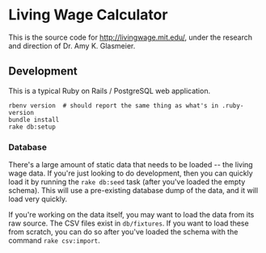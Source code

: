 # Living Wage Calculator

This is the source code for http://livingwage.mit.edu/, under the research and direction of Dr. Amy K. Glasmeier.

## Development

This is a typical Ruby on Rails / PostgreSQL web application. 

    rbenv version  # should report the same thing as what's in .ruby-version
    bundle install
    rake db:setup

### Database

There's a large amount of static data that needs to be loaded -- the living wage data. If you're just looking
to do development, then you can quickly load it by running the `rake db:seed` task (after you've loaded the
empty schema). This will use a pre-existing database dump of the data, and it will load very quickly.
 
If you're working on the data itself, you may want to load the data from its raw source. The CSV files 
exist in `db/fixtures`. If you want to load these from scratch, you can do so after you've loaded
the schema with the command `rake csv:import`. 
